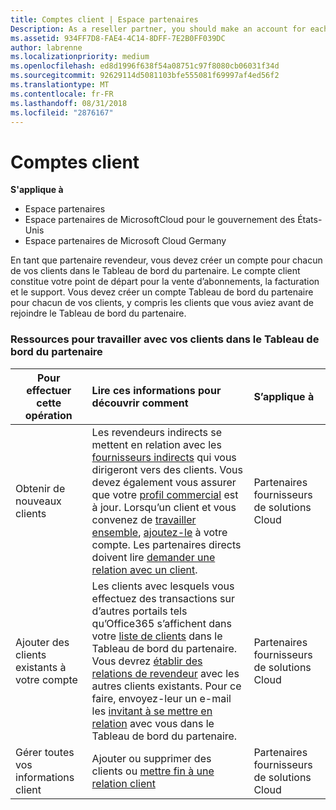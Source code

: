 ```yaml
---
title: Comptes client | Espace partenaires
Description: As a reseller partner, you should make an account for each of your customers in Partner Center. The customer account will be your starting point for selling subscriptions, billing, and providing support.
ms.assetid: 934FF7D8-FAE4-4C14-8DFF-7E2B0FF039DC
author: labrenne
ms.localizationpriority: medium
ms.openlocfilehash: ed8d1996f638f54a08751c97f8080cb06031f34d
ms.sourcegitcommit: 92629114d5081103bfe555081f69997af4ed56f2
ms.translationtype: MT
ms.contentlocale: fr-FR
ms.lasthandoff: 08/31/2018
ms.locfileid: "2876167"
---
```

# <a name="customer-accounts"></a>Comptes client

**S'applique à**

-  Espace partenaires
-  Espace partenaires de MicrosoftCloud pour le gouvernement des États-Unis
-  Espace partenaires de Microsoft Cloud Germany

En tant que partenaire revendeur, vous devez créer un compte pour chacun de vos clients dans le Tableau de bord du partenaire. Le compte client constitue votre point de départ pour la vente d’abonnements, la facturation et le support. Vous devez créer un compte Tableau de bord du partenaire pour chacun de vos clients, y compris les clients que vous aviez avant de rejoindre le Tableau de bord du partenaire.

### <a name="resources-for-working-with-your-customers-on-the-partner-dashboard"></a>Ressources pour travailler avec vos clients dans le Tableau de bord du partenaire

|**Pour effectuer cette opération**   |**Lire ces informations pour découvrir comment**   |**S’applique à**|
|-----------------|:----------------------------|:--------------|
|Obtenir de nouveaux clients|Les revendeurs indirects se mettent en relation avec les [fournisseurs indirects](indirect-reseller-tasks-in-partner-center.md) qui vous dirigeront vers des clients. Vous devez également vous assurer que votre [profil commercial](create-a-marketing-profile.md) est à jour. Lorsqu’un client et vous convenez de [travailler ensemble](responding-to-referrals.md), [ajoutez-le](add-a-new-customer.md) à votre compte. Les partenaires directs doivent lire [demander une relation avec un client](request-a-relationship-with-a-customer.md).|Partenaires fournisseurs de solutions Cloud|
|Ajouter des clients existants à votre compte   | Les clients avec lesquels vous effectuez des transactions sur d’autres portails tels qu’Office365 s’affichent dans votre [liste de clients](see-your-customer-list.md) dans le Tableau de bord du partenaire. Vous devrez [établir des relations de revendeur](indirect-reseller-tasks-in-partner-center.md) avec les autres clients existants. Pour ce faire, envoyez-leur un e-mail les [invitant à se mettre en relation](responding-to-referrals.md) avec vous dans le Tableau de bord du partenaire.   | Partenaires fournisseurs de solutions Cloud   |
|Gérer toutes vos informations client   | Ajouter ou supprimer des clients ou [mettre fin à une relation client](remove-a-relationship.md)|   Partenaires fournisseurs de solutions Cloud |